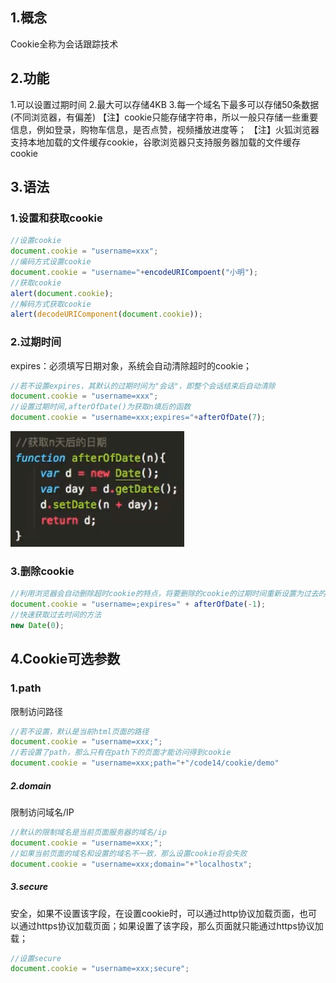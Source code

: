 ## 1.概念
Cookie全称为会话跟踪技术
## 2.功能
1.可以设置过期时间
2.最大可以存储4KB
3.每一个域名下最多可以存储50条数据(不同浏览器，有偏差)
【注】cookie只能存储字符串，所以一般只存储一些重要信息，例如登录，购物车信息，是否点赞，视频播放进度等；
【注】火狐浏览器支持本地加载的文件缓存cookie，谷歌浏览器只支持服务器加载的文件缓存cookie

## 3.语法
### 1.设置和获取cookie
```javascript
//设置cookie
document.cookie = "username=xxx";
//编码方式设置cookie
document.cookie = "username="+encodeURICompoent("小明");
//获取cookie
alert(document.cookie);
//解码方式获取cookie
alert(decodeURIComponent(document.cookie));
```
### 2.过期时间
expires：必须填写日期对象，系统会自动清除超时的cookie；
```javascript
//若不设置expires，其默认的过期时间为"会话"，即整个会话结束后自动清除
document.cookie = "username=xxx";
//设置过期时间,afterOfDate()为获取n填后的函数
document.cookie = "username=xxx;expires="+afterOfDate(7);
```
![1601432431326](assets/1601432431326.png)

### 3.删除cookie
```javascript
//利用浏览器会自动删除超时cookie的特点，将要删除的cookie的过期时间重新设置为过去的时间即可删除
document.cookie = "username=;expires=" + afterOfDate(-1);
//快速获取过去时间的方法
new Date(0);
```
## 4.Cookie可选参数
### 1.path
限制访问路径
```javascript
//若不设置，默认是当前html页面的路径
document.cookie = "username=xxx;";
//若设置了path，那么只有在path下的页面才能访问得到cookie
document.cookie = "username=xxx;path="+"/code14/cookie/demo"
```
##### 2.domain
限制访问域名/IP
```javascript
//默认的限制域名是当前页面服务器的域名/ip
document.cookie = "username=xxx;";
//如果当前页面的域名和设置的域名不一致，那么设置cookie将会失败
document.cookie = "username=xxx;domain="+"localhostx";
```
##### 3.secure
安全，如果不设置该字段，在设置cookie时，可以通过http协议加载页面，也可以通过https协议加载页面；如果设置了该字段，那么页面就只能通过https协议加载；
```javascript
//设置secure
document.cookie = "username=xxx;secure";
```
